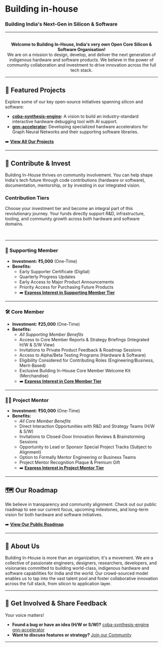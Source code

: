 # Building in-house
### Building India's Next-Gen in Silicon & Software

---

<p align="center">
  <!-- Optional: Add your Logo here if you have one hosted -->
  <!-- <img src="URL_TO_YOUR_LOGO.png" alt="Building In-House Logo" width="200"/> -->
  <br>
  <strong>Welcome to Building In-House, India's very own Open Core Silicon & Software Organisation!</strong>
  <br>
  We are on a mission to design, develop, and deliver the next generation of indigenous hardware and software products. We believe in the power of community collaboration and investment to drive innovation across the full tech stack.
</p>

---


## <a id="featured-projects"></a>🚀 Featured Projects

Explore some of our key open-source initiatives spanning silicon and software:

*   **[coba-synthesis-engine](https://github.com/Building-in-house/coba-synthesis-engine):** A vision to build an industry-standard interactive hardware debugging tool with AI support.
*   **[gnn-accelerator](https://github.com/Building-in-house/gnn-accelerator):** Developing specialized hardware accelerators for Graph Neural Networks and their supporting software libraries.
  
➡️ [**View All Our Projects**](https://github.com/orgs/Building-in-house/repositories)

---

## <a id="contribute--invest"></a>🤝 Contribute & Invest

Building In-House thrives on community involvement. You can help shape India's tech future through code contributions (hardware or software), documentation, mentorship, or by investing in our integrated vision.

### Contribution Tiers

Choose your investment tier and become an integral part of this revolutionary journey. Your funds directly support R&D, infrastructure, tooling, and community growth across both hardware and software domains.

<br>

---

### 🌱 Supporting Member

*   **Investment:** **₹5,000** (One-Time)
*   **Benefits:**
    *   Early Supporter Certificate (Digital)
    *   Quarterly Progress Updates
    *   Early Access to Major Product Announcements
    *   Priority Access for Purchasing Future Products
    *   ➡️ [**Express Interest in Supporting Member Tier**](mailto:yashkumar3066@gmail.com?subject=Interest%20in%20Building%20In-House%20-%20Supporting%20Member%20Tier)
---

### 🛠️ Core Member

*   **Investment:** **₹25,000** (One-Time)
*   **Benefits:**
    *   _All Supporting Member Benefits_
    *   Access to Core Member Reports & Strategy Briefings (Integrated H/W & S/W View)
    *   Invitations to Private Product Feedback & Roadmap Sessions
    *   Access to Alpha/Beta Testing Programs (Hardware & Software)
    *   Eligibility Considered for Contributing Roles (Engineering/Business, Merit-Based)
    *   Exclusive Building In-House Core Member Welcome Kit (Merchandise)
    *   ➡️ [**Express Interest in Core Member Tier**](mailto:yashkumar3066@gmail.com?subject=Interest%20in%20Building%20In-House%20-%20Core%20Member%20Tier)

---

### 🧑‍🏫 Project Mentor

*   **Investment:** **₹50,000** (One-Time)
*   **Benefits:**
    *   _All Core Member Benefits_
    *   Direct Interaction Opportunities with R&D and Strategy Teams (H/W & S/W)
    *   Invitations to Closed-Door Innovation Reviews & Brainstorming Sessions
    *   Opportunity to Lead or Sponsor Special Project Tracks (Subject to Alignment)
    *   Option to Formally Mentor Engineering or Business Teams
    *   Project Mentor Recognition Plaque & Premium Gift
    *   ➡️ [**Express Interest in Project Mentor Tier**](mailto:yashkumar3066@gmail.com?subject=Interest%20in%20Building%20In-House%20-%20Project%20Mentor%20Tier)

---

## <a id="roadmap"></a>🗺️ Our Roadmap

We believe in transparency and community alignment. Check out our public roadmap to see our current focus, upcoming milestones, and long-term vision for both hardware and software initiatives.

➡️ [**View Our Public Roadmap**](link-to-your-roadmap-file-wiki-or-project-board)

---

## <a id="about-us"></a>🏢 About Us

Building In-House is more than an organization; it's a movement. We are a collective of passionate engineers, designers, researchers, developers, and visionaries committed to building world-class, indigenous hardware and software capabilities for India and the world. Our crowd-sourced model enables us to tap into the vast talent pool and foster collaborative innovation across the full stack, from silicon to application layer.

---

## 💬 Get Involved & Share Feedback

Your voice matters!

*   **Found a bug or have an idea (H/W or S/W)?** [coba-synthesis-engine](https://github.com/Building-in-house/coba-synthesis-engine/issues) [gnn-accelerator](https://github.com/Building-in-house/gnn-accelerator/issues)
*   **Want to discuss features or strategy?** [Join our Community](https://join.slack.com/t/building-in-house/shared_invite/zt-300jdnu1y-GU4pLTq65yL9TYm45d2HSg)
---

